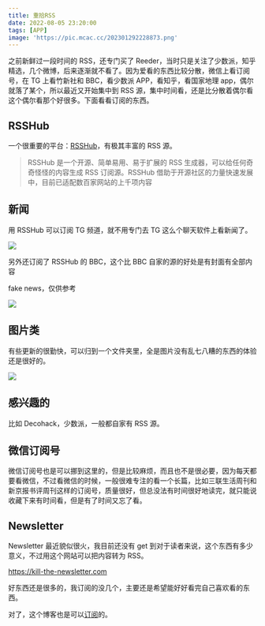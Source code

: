 ```yaml
---
title: 重拾RSS
date: 2022-08-05 23:20:00
tags: [APP]
image: 'https://pic.mcac.cc/202301292228873.png'
---
```


之前新鲜过一段时间的 RSS，还专门买了 Reeder，当时只是关注了少数派，知乎精选，几个微博，后来逐渐就不看了。因为爱看的东西比较分散，微信上看订阅号，在 TG 上看竹新社和 BBC，看少数派 APP，看知乎，看国家地理 app，偶尔就落了某个，所以最近又开始集中到 RSS 源，集中时间看，还是比分散着偶尔看这个偶尔看那个好很多。下面看看订阅的东西。

## RSSHub

一个很重要的平台：[RSSHub](https://docs.rsshub.app)，有极其丰富的 RSS 源。

> RSSHub 是一个开源、简单易用、易于扩展的 RSS 生成器，可以给任何奇奇怪怪的内容生成 RSS 订阅源。RSSHub 借助于开源社区的力量快速发展中，目前已适配数百家网站的上千项内容

## 新闻

用 RSSHub 可以订阅 TG 频道，就不用专门去 TG 这么个聊天软件上看新闻了。

![](https://pic.mcac.cc/soto/202208052335826.png)

另外还订阅了 RSSHub 的 BBC，这个比 BBC 自家的源的好处是有封面有全部内容

fake news，仅供参考

![](https://pic.mcac.cc/soto/202208052337222.png)

## 图片类

有些更新的很勤快，可以归到一个文件夹里，全是图片没有乱七八糟的东西的体验还是很好的。

![](https://pic.mcac.cc/soto/202208052341595.png)

## 感兴趣的

比如 Decohack，少数派，一般都自家有 RSS 源。

## 微信订阅号

微信订阅号也是可以挪到这里的，但是比较麻烦，而且也不是很必要，因为每天都要看微信，不过看微信的时候，一般很难专注的看一个长篇，比如三联生活周刊和新京报书评周刊这样的订阅号，质量很好，但总没法有时间很好地读完，就只能说收藏下来有时间看，但是有了时间又忘了看。

## Newsletter

Newsletter 最近貌似很火，我目前还没有 get 到对于读者来说，这个东西有多少意义，不过用这个网站可以把内容转为 RSS。

https://kill-the-newsletter.com

好东西还是很多的，我订阅的没几个，主要还是希望能好好看完自己喜欢看的东西。

对了，这个博客也是可以[订阅](https://atksoto.com/index.xml)的。
